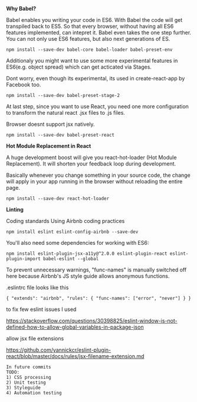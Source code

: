 
**Why Babel?**

Babel enables you writing your code in ES6. With Babel the code will get transpiled back to ES5. 
So that every browser, without having all ES6 features implemented, can intepret it.
Babel even takes the one step further. You can not only use ES6 features, but also next generations of ES.

`npm install --save-dev babel-core babel-loader babel-preset-env`

Additionaly you might want to use some more experimental features in ES6(e.g. object spread) which can get acticated via Stages. 

Dont worry, even though its experimental, its used in create-react-app by Facebook too.

`npm install --save-dev babel-preset-stage-2`

At last step, since you want to use React, you need one more configuration to transform the natural react .jsx files to .js files.

Browser doesnt support jsx natively. 

`npm install --save-dev babel-preset-react`


**Hot Module Replacement in React**

A huge development boost will give you react-hot-loader (Hot Module Replacement). 
It will shorten your feedback loop during development. 

Basically whenever you change something in your source code, the change will apply in your app running in the browser without reloading the entire page.

`npm install --save-dev react-hot-loader`


**Linting**

Coding standards
Using Airbnb coding practices

`npm install eslint eslint-config-airbnb --save-dev`

You'll also need some dependencies for working with ES6:

`npm install eslint-plugin-jsx-a11y@^2.0.0 eslint-plugin-react eslint-plugin-import babel-eslint --global`

To prevent unnecessary warnings, "func-names" is manually switched off here because Airbnb's JS style guide allows anonymous functions.

.eslintrc file looks like this

`{
  "extends": "airbnb",
  "rules": {
    "func-names": ["error", "never"]
  }
}`

to fix few eslint issues I used

https://stackoverflow.com/questions/30398825/eslint-window-is-not-defined-how-to-allow-global-variables-in-package-json

allow jsx file extensions

https://github.com/yannickcr/eslint-plugin-react/blob/master/docs/rules/jsx-filename-extension.md

~~~~~~~~~~~~~~~~~~~~~~~~~~~~~~~~~~~~~~~~~~~~~~~~~~~~~~~~~~~~~~~~~~~~~~~~~~~~~~~~~~~~~~~~~~~~~~~~~~~~~~~~~~~~~~~~~~~~~~~~~~~~~~~~~~~~~~~
In future commits
TODO:
1) CSS processing
2) Unit testing
3) Styleguide
4) Automation testing
~~~~~~~~~~~~~~~~~~~~~~~~~~~~~~~~~~~~~~~~~~~~~~~~~~~~~~~~~~~~~~~~~~~~~~~~~~~~~~~~~~~~~~~~~~~~~~~~~~~~~~~~~~~~~~~~~~~~~~~~~~~~~~~~~~~~~~~
